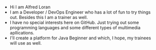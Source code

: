 - Hi I am Alfred Loran
- I am a Developer / DevOps Engineer who has a lot of fun to try things out. Besides this I am a trainer as well.
- I have no special interests here on GitHub. Just trying out some programming languages and some different types of multimedia apllications. 
- I'll create a platform for Java Beginner and which, I hope, my trainees will use as well.

<!---
LoranAlfred/LoranAlfred is a ✨ special ✨ repository because its `README.md` (this file) appears on your GitHub profile.
You can click the Preview link to take a look at your changes.
--->
